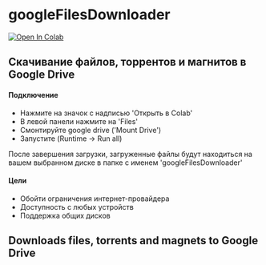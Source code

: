 # googleFilesDownloader

[![Open In Colab](https://colab.research.google.com/assets/colab-badge.svg)](https://colab.research.google.com/github/alex2844/google-files-downloader/blob/master/googleFilesDownloader.ipynb 'Open In Colab')

## Скачивание файлов, торрентов и магнитов в Google Drive

#### Подключение
* Нажмите на значок с надписью 'Открыть в Colab'
* В левой панели нажмите на 'Files'
* Смонтируйте google drive ('Mount Drive')
* Запустите (Runtime -> Run all)

После завершения загрузки, загруженные файлы будут находиться на вашем выбранном диске в папке с именем 'googleFilesDownloader'

#### Цели
* Обойти ограничения интернет-провайдера
* Доступность с любых устройств
* Поддержка общих дисков

## Downloads files, torrents and magnets to Google Drive

